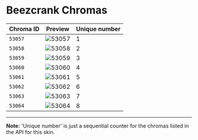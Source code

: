 # Beezcrank Chromas

| Chroma ID | Preview | Unique number |
|---|---|---|
| `53057` | ![53057](https://raw.communitydragon.org/latest/plugins/rcp-be-lol-game-data/global/default/v1/champion-chroma-images/53/53057.png) | 1 |
| `53058` | ![53058](https://raw.communitydragon.org/latest/plugins/rcp-be-lol-game-data/global/default/v1/champion-chroma-images/53/53058.png) | 2 |
| `53059` | ![53059](https://raw.communitydragon.org/latest/plugins/rcp-be-lol-game-data/global/default/v1/champion-chroma-images/53/53059.png) | 3 |
| `53060` | ![53060](https://raw.communitydragon.org/latest/plugins/rcp-be-lol-game-data/global/default/v1/champion-chroma-images/53/53060.png) | 4 |
| `53061` | ![53061](https://raw.communitydragon.org/latest/plugins/rcp-be-lol-game-data/global/default/v1/champion-chroma-images/53/53061.png) | 5 |
| `53062` | ![53062](https://raw.communitydragon.org/latest/plugins/rcp-be-lol-game-data/global/default/v1/champion-chroma-images/53/53062.png) | 6 |
| `53063` | ![53063](https://raw.communitydragon.org/latest/plugins/rcp-be-lol-game-data/global/default/v1/champion-chroma-images/53/53063.png) | 7 |
| `53064` | ![53064](https://raw.communitydragon.org/latest/plugins/rcp-be-lol-game-data/global/default/v1/champion-chroma-images/53/53064.png) | 8 |

---

**Note:** 'Unique number' is just a sequential counter for the chromas listed in the API for this skin.